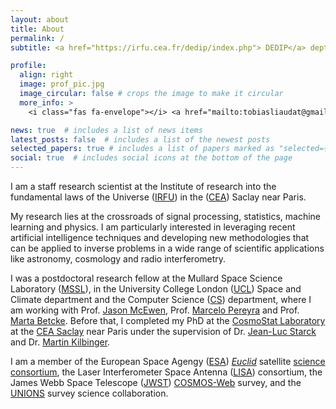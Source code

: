 ```yaml
---
layout: about
title: About
permalink: /
subtitle: <a href="https://irfu.cea.fr/dedip/index.php"> DEDIP</a> dept., <a href="https://irfu.cea.fr/index.php"> IRFU</a>, <a href="https://www.cea.fr">CEA</a>, Saclay, France.

profile:
  align: right
  image: prof_pic.jpg
  image_circular: false # crops the image to make it circular
  more_info: >
    <i class="fas fa-envelope"></i> <a href="mailto:tobiasliaudat@gmail.com">tobiasliaudat@gmail.com</a>

news: true  # includes a list of news items
latest_posts: false  # includes a list of the newest posts
selected_papers: true # includes a list of papers marked as "selected={true}"
social: true  # includes social icons at the bottom of the page
---
```


I am a staff research scientist at the Institute of research into the fundamental laws of the Universe (<a href="https://irfu.cea.fr/index.php">IRFU</a>) in the (<a href="https://www.cea.fr">CEA</a>) Saclay near Paris.

My research lies at the crossroads of signal processing, statistics, machine learning and physics. I am particularly interested in leveraging recent artificial intelligence techniques and developing new methodologies that can be applied to inverse problems in a wide range of scientific applications like astronomy, cosmology and radio interferometry.

I was a postdoctoral research fellow at the Mullard Space Science Laboratory (<a href="https://www.ucl.ac.uk/mssl/mullard-space-science-laboratory">MSSL</a>), in the University College London (<a href="https://www.ucl.ac.uk">UCL</a>) Space and Climate department and the Computer Science (<a href="https://www.ucl.ac.uk/computer-science/ucl-computer-science">CS</a>) department, where I am working with Prof. <a href="http://www.jasonmcewen.org">Jason McEwen</a>, Prof. <a href="https://www.macs.hw.ac.uk/~mp71/index.html">Marcelo Pereyra</a> and Prof. <a href="https://sites.google.com/site/mbetcke/">Marta Betcke</a>. Before that, I completed my PhD at the <a href="https://www.cosmostat.org">CosmoStat Laboratory</a> at the <a href="https://www.cea.fr/english/Pages/Welcome.aspx">CEA Saclay</a> near Paris under the supervision of Dr. <a href="https://jstarck.cosmostat.org">Jean-Luc Starck</a> and Dr. <a href="http://www.cosmostat.org/people/kilbinger">Martin Kilbinger</a>.

I am a member of the European Space Agengy (<a href="https://www.esa.int">ESA</a>) <a href="https://www.esa.int/Science_Exploration/Space_Science/Euclid">_Euclid_</a> satellite <a href="https://www.euclid-ec.org">science consortium</a>, the Laser Interferometer Space Antenna (<a href="https://www.esa.int/Science_Exploration/Space_Science/Capturing_the_ripples_of_spacetime_LISA_gets_go-ahead">LISA</a>) consortium, the James Webb Space Telescope (<a href="https://webb.nasa.gov">JWST</a>) <a href="https://webb.nasa.gov">[COSMOS-Web](https://cosmos.astro.caltech.edu/page/cosmosweb)</a> survey, and the <a href="https://www.skysurvey.cc">UNIONS</a> survey science collaboration.


